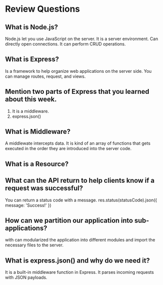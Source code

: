 # Review Questions

## What is Node.js?
Node.js let you use JavaScript on the server. It is a server environment. Can directly open connections. It can perform CRUD operations.

## What is Express?
Is a framework to help organize web applications on the server side. You can manage routes, request, and views. 

## Mention two parts of Express that you learned about this week.
1. It is a middleware. 
2. express.json()

## What is Middleware?
A middlewate intercepts data. It is kind of an array of functions that gets executed in the order they are introduced into the server code.

## What is a Resource?


## What can the API return to help clients know if a request was successful?
You can return a status code with a message.
res.status(statusCode).json({ message: 'Success!' })

## How can we partition our application into sub-applications?
with can modularized the application into different modules and import the necessary files to the server.

## What is express.json() and why do we need it?
It is a built-in middleware function in Express. It parses incoming requests with JSON payloads.
